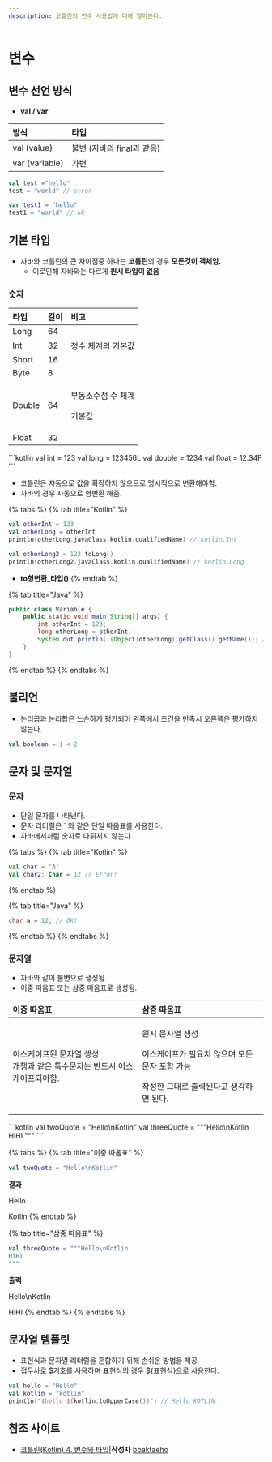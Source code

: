 ```yaml
---
description: 코틀린의 변수 사용법에 대해 알아본다.
---
```


# 변수

## 변수 선언 방식

* **val / var**

| 방식 | 타입 |
| :--- | :--- |
| val \(value\) | 불변 \(자바의 final과 같음\) |
| var \(variable\) | 가변 |

```kotlin
val test ="hello"
test = "world" // error

var test1 = "hello"
test1 = "world" // ok
```

## 기본 타입

* 자바와 코틀린의 큰 차이점중 하나는 **코틀린**의 경우 **모든것이 객체임.**
  * 이로인해 자바와는 다르게 **원시 타입이 없음**

### 숫자

<table>
  <thead>
    <tr>
      <th style="text-align:left">&#xD0C0;&#xC785;</th>
      <th style="text-align:left">&#xAE38;&#xC774;</th>
      <th style="text-align:left">&#xBE44;&#xACE0;</th>
    </tr>
  </thead>
  <tbody>
    <tr>
      <td style="text-align:left">Long</td>
      <td style="text-align:left">64</td>
      <td style="text-align:left"></td>
    </tr>
    <tr>
      <td style="text-align:left">Int</td>
      <td style="text-align:left">32</td>
      <td style="text-align:left">&#xC815;&#xC218; &#xCCB4;&#xACC4;&#xC758; &#xAE30;&#xBCF8;&#xAC12;</td>
    </tr>
    <tr>
      <td style="text-align:left">Short</td>
      <td style="text-align:left">16</td>
      <td style="text-align:left"></td>
    </tr>
    <tr>
      <td style="text-align:left">Byte</td>
      <td style="text-align:left">8</td>
      <td style="text-align:left"></td>
    </tr>
    <tr>
      <td style="text-align:left">Double</td>
      <td style="text-align:left">64</td>
      <td style="text-align:left">
        <p>&#xBD80;&#xB3D9;&#xC18C;&#xC218;&#xC810; &#xC218; &#xCCB4;&#xACC4;</p>
        <p>&#xAE30;&#xBCF8;&#xAC12;</p>
      </td>
    </tr>
    <tr>
      <td style="text-align:left">Float</td>
      <td style="text-align:left">32</td>
      <td style="text-align:left"></td>
    </tr>
  </tbody>
</table>```kotlin
val int = 123
val long = 123456L
val double = 1234
val float = 12.34F
```

* 코틀린은 자동으로 값을 확장하지 않으므로 명시적으로 변환해야함.
* 자바의 경우 자동으로 형변환 해줌.

{% tabs %}
{% tab title="Kotlin" %}
```kotlin
val otherInt = 123
val otherLong = otherInt
println(otherLong.javaClass.kotlin.qualifiedName) // kotlin.Int

val otherLong2 = 123.toLong()
println(otherLong2.javaClass.kotlin.qualifiedName) // kotlin.Long
```

* **to형변환\_타입\(\)**
{% endtab %}

{% tab title="Java" %}
```java
public class Variable {
    public static void main(String[] args) {
        int otherInt = 123;
        long otherLong = otherInt;
        System.out.println(((Object)otherLong).getClass().getName()); // java.lang.Long
    }
}
```
{% endtab %}
{% endtabs %}

## 불리언

* 논리곱과 논리합은 느슨하게 평가되어 왼쪽에서 조건을 만족시 오른쪽은 평가하지 않는다.

```kotlin
val boolean = 1 < 2
```

## 문자 및 문자열

### 문자

* 단일 문자를 나타낸다.
* 문자 리터럴은 \` 와 같은 단일 따옴표를 사용한다.
* 자바에서처럼 숫자로 다뤄지지 않는다.

{% tabs %}
{% tab title="Kotlin" %}
```kotlin
val char = 'A'
val char2: Char = 12 // Error!
```
{% endtab %}

{% tab title="Java" %}
```java
char a = 12; // OK!
```
{% endtab %}
{% endtabs %}

### 문자열

* 자바와 같이 불변으로 생성됨.
* 이중 따옴표 또는 삼중 따옴표로 생성됨.

<table>
  <thead>
    <tr>
      <th style="text-align:left">&#xC774;&#xC911; &#xB530;&#xC634;&#xD45C;</th>
      <th style="text-align:left">&#xC0BC;&#xC911; &#xB530;&#xC634;&#xD45C;</th>
    </tr>
  </thead>
  <tbody>
    <tr>
      <td style="text-align:left">&#xC774;&#xC2A4;&#xCF00;&#xC774;&#xD504;&#xB41C; &#xBB38;&#xC790;&#xC5F4;
        &#xC0DD;&#xC131;
        <br />&#xAC1C;&#xD589;&#xACFC; &#xAC19;&#xC740; &#xD2B9;&#xC218;&#xBB38;&#xC790;&#xB294;
        &#xBC18;&#xB4DC;&#xC2DC; &#xC774;&#xC2A4;&#xCF00;&#xC774;&#xD504;&#xB418;&#xC57C;&#xD568;.</td>
      <td
      style="text-align:left">
        <p>&#xC6D0;&#xC2DC; &#xBB38;&#xC790;&#xC5F4; &#xC0DD;&#xC131;</p>
        <p>&#xC774;&#xC2A4;&#xCF00;&#xC774;&#xD504;&#xAC00; &#xD544;&#xC694;&#xCE58;
          &#xC54A;&#xC73C;&#xBA70; &#xBAA8;&#xB4E0; &#xBB38;&#xC790; &#xD3EC;&#xD568;
          &#xAC00;&#xB2A5;</p>
        <p>&#xC791;&#xC131;&#xD55C; &#xADF8;&#xB300;&#xB85C; &#xCD9C;&#xB825;&#xB41C;&#xB2E4;&#xACE0;
          &#xC0DD;&#xAC01;&#xD558;&#xBA74; &#xB41C;&#xB2E4;.</p>
        </td>
    </tr>
  </tbody>
</table>```kotlin
val twoQuote = "Hello\nKotlin"
val threeQuote = """Hello\nKotlin
HiHI
"""
```

{% tabs %}
{% tab title="이중 따옴표" %}
```kotlin
val twoQuote = "Hello\nKotlin"
```

**결과**

Hello

Kotlin
{% endtab %}

{% tab title="삼중 따옴표" %}
```kotlin
val threeQuote = """Hello\nKotlin
HiHI
"""
```

**출력**

Hello\nKotlin

HiHI
{% endtab %}
{% endtabs %}

## 문자열 템플릿

* 표현식과 문자열 리터럴을 혼합하기 위해 손쉬운 방법을 제공
* 접두사로 $기호를 사용하며 표현식의 경우 ${표현식}으로 사용한다.

```kotlin
val hello = "Hello"
val kotlin = "kotlin"
println("$hello ${kotlin.toUpperCase()}") // Hello KOTLIN
```

## 참조 사이트

* [코틀린\(Kotlin\) 4. 변수와 타입](https://blog.naver.com/lth9036/221465111524)\|**작성자** [bbaktaeho](https://blog.naver.com/lth9036)

